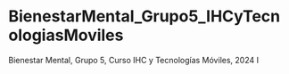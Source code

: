 # BienestarMental_Grupo5_IHCyTecnologiasMoviles
Bienestar Mental, Grupo 5, Curso IHC y Tecnologías Móviles, 2024 I
